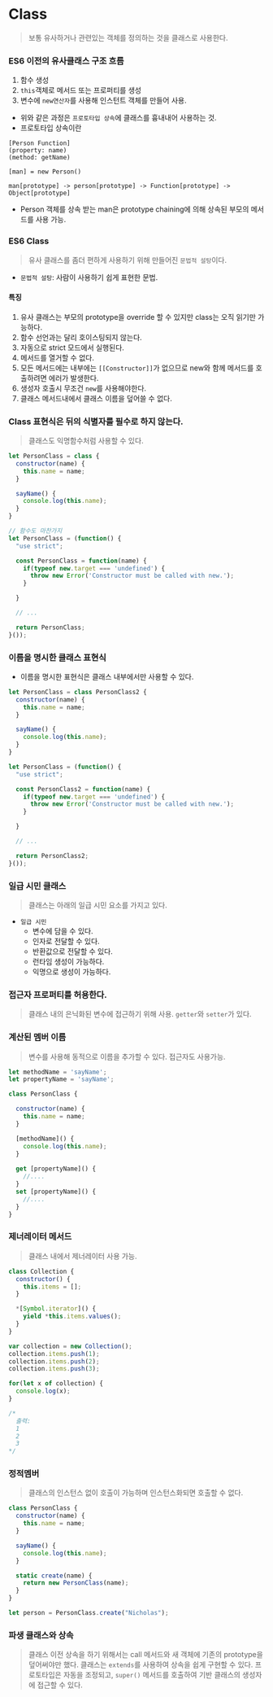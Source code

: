# Class
> 보통 유사하거나 관련있는 객체를 정의하는 것을 클래스로 사용한다.

### ES6 이전의 유사클래스 구조 흐름
1. 함수 생성
2. `this`객체로 메서드 또는 프로퍼티를 생성
3. 변수에 `new연산자`를 사용해 인스턴트 객체를 만들어 사용.

- 위와 같은 과정은 `프로토타입 상속`에 클래스를 흉내내어 사용하는 것.
- 프로토타입 상속이란 
```
[Person Function]    
(property: name)                                  
(method: getName)

[man] = new Person()  

man[prototype] -> person[prototype] -> Function[prototype] -> Object[prototype]
```
- Person 객체를 상속 받는 man은 prototype chaining에 의해 상속된 부모의 메서드를 사용 가능.

### ES6 Class 
> 유사 클래스를 좀더 편하게 사용하기 위해 만들어진 `문법적 설탕`이다.
- `문법적 설탕`: 사람이 사용하기 쉽게 표현한 문법.

#### 특징
1. 유사 클래스는 부모의 prototype을 override 할 수 있지만 class는 오직 읽기만 가능하다.
2. 함수 선언과는 달리 호이스팅되지 않는다.
3. 자동으로 strict 모드에서 실행된다.
4. 메서드를 열거할 수 없다.
5. 모든 메서드에는 내부에는 `[[Constructor]]`가 없으므로 new와 함께 메서드를 호출하려면 에러가 발생한다.
6. 생성자 호출시 무조건 `new`를 사용해야한다.
7. 클래스 메서드내에서 클래스 이름을 덮어쓸 수 없다.

### Class 표현식은 뒤의 식별자를 필수로 하지 않는다.
> 클래스도 익명함수처럼 사용할 수 있다.
```javascript
let PersonClass = class {
  constructor(name) {
    this.name = name;
  }

  sayName() {
    console.log(this.name);
  }
}

// 함수도 마찬가지
let PersonClass = (function() {
  "use strict";

  const PersonClass = function(name) {
    if(typeof new.target === 'undefined') {
      throw new Error('Constructor must be called with new.');
    }

  }

  // ...

  return PersonClass;
}());
```

### 이름을 명시한 클래스 표현식
- 이름을 명시한 표현식은 클래스 내부에서만 사용할 수 있다.
```javascript
let PersonClass = class PersonClass2 {
  constructor(name) {
    this.name = name;
  }

  sayName() {
    console.log(this.name);
  }
}

let PersonClass = (function() {
  "use strict";

  const PersonClass2 = function(name) {
    if(typeof new.target === 'undefined') {
      throw new Error('Constructor must be called with new.');
    }

  }

  // ...

  return PersonClass2;
}());
```

### 일급 시민 클래스
> 클래스는 아래의 일급 시민 요소를 가지고 있다. 
- `일급 시민`
  - 변수에 담을 수 있다.
  - 인자로 전달할 수 있다.
  - 반환값으로 전달할 수 있다.
  - 런타임 생성이 가능하다.
  - 익명으로 생성이 가능하다.

### 접근자 프로퍼티를 허용한다.
> 클래스 내의 은닉화된 변수에 접근하기 위해 사용. `getter`와 `setter`가 있다.

### 계산된 멤버 이름
> 변수를 사용해 동적으로 이름을 추가할 수 있다. 접근자도 사용가능.
```javascript
let methodName = 'sayName';
let propertyName = 'sayName';

class PersonClass {

  constructor(name) {
    this.name = name;
  }

  [methodName]() {
    console.log(this.name);
  }
  
  get [propertyName]() {
    //....
  }
  set [propertyName]() {
    //....
  }
}
```

### 제너레이터 메서드
> 클래스 내에서 제너레이터 사용 가능.
```javascript
class Collection {
  constructor() {
    this.items = [];
  }

  *[Symbol.iterator]() {
    yield *this.items.values();
  }
}

var collection = new Collection();
collection.items.push(1);
collection.items.push(2);
collection.items.push(3);

for(let x of collection) {
  console.log(x);
}

/*
  출력:
  1
  2
  3
*/
```

### 정적멤버
> 클래스의 인스턴스 없이 호출이 가능하며 인스턴스화되면 호출할 수 없다.
```javascript
class PersonClass {
  constructor(name) {
    this.name = name;
  }

  sayName() {
    console.log(this.name);
  }

  static create(name) {
    return new PersonClass(name);
  }
}

let person = PersonClass.create("Nicholas");
```

### 파생 클래스와 상속
> 클래스 이전 상속을 하기 위해서는 call 메서드와 새 객체에 기존의 prototype을 덮어써야만 했다. 클래스는 `extends`를 사용하여 상속을 쉽게 구현할 수 있다. 프로토타입은 자동을 조정되고, `super()` 메서드를 호출하여 기반 클래스의 생성자에 접근할 수 있다.